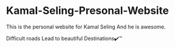 # Kamal-Seling-Presonal-Website
This is the personal website for Kamal Seling
And he is awesome. 


Difficult roads
Lead to beautiful
Destinations✔️™
